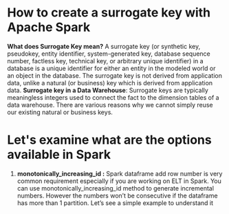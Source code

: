 # How to create a surrogate key with Apache Spark

 **What does  Surrogate Key  mean?**
 A surrogate key (or synthetic key, pseudokey, entity identifier, system-generated key, database sequence number, factless key, technical key, or arbitrary unique identifier) in a database is a unique identifier for either an entity in the modeled world or an object in the database. The surrogate key is not derived from application data, unlike a natural (or business) key which is derived from application data.
 **Surrogate key in a Data Warehouse**: Surrogate keys are typically meaningless integers used to connect the fact to the dimension tables of a data warehouse. There are various reasons why we cannot simply reuse our existing natural or business keys.

# Let's examine what are the options available in Spark

 1. **monotonically_increasing_id :** Spark dataframe add row number is very common requirement especially if you are working on ELT in Spark. You can use monotonically_increasing_id method to generate incremental numbers. However the numbers won’t be consecutive if the dataframe has more than 1 partition. Let’s see a simple example to understand it

 
 
 
<!--stackedit_data:
eyJoaXN0b3J5IjpbMzYzMDQ5Mjk1LC0yMTIyNDU4MTAyLC05MD
k3NzQzMTAsMTE0NzY1NDgzLC01NTg5MDgwNzcsLTEwNDg0NzU5
NDUsLTIwODg3NDY2MTIsLTQ1MjgwMjA0NCw2MzcyMTgzODcsMT
M3MDcwMzI0NSwxMDc3MjYyMjU5LDI1NjYyMDg0NCwxMDk2MTUy
NjksLTM5NzczNzkzNSwyMDE2OTExMTcwLC0xMzEwNDAxOTAwLD
E2MTAxODc3NTUsLTYxODU3NjczNSwtMTgwNTYwOTA0NywtNzQ3
MzA0NDA1XX0=
-->